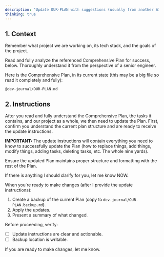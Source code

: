 ```yaml
---
description: "Update OUR-PLAN with suggestions (usually from another AI)."
thinking: true
---
```


## **1. Context**

Remember what project we are working on, its tech stack, and the goals of the project.

Read and fully analyze the referenced Comprehensive Plan for success, below. Thoroughly understand it from the perspective of a senior engineer.

Here is the Comprehensive Plan, in its current state (this may be a big file so read it completely and fully):

```
@dev-journal/OUR-PLAN.md
```

## **2. Instructions**

After you read and fully understand the Comprehensive Plan, the tasks it contains, and our project as a whole, we then need to update the Plan. First, confirm you understand the current plan structure and are ready to receive the update instructions.

**IMPORTANT:** The update instructions will contain everything you need to know to successfully update the Plan (how to replace things, add things, modify things, adding tasks, deleting tasks, etc. The whole nine yards).

Ensure the updated Plan maintains proper structure and formatting with the rest of the Plan.

If there is anything I should clarify for you, let me know NOW.

When you're ready to make changes (after I provide the update instructions):

1. Create a backup of the current Plan (copy to `dev-journal/OUR-PLAN.backup.md`).
2. Apply the updates.
3. Present a summary of what changed.

Before proceeding, verify:

- [ ] Update instructions are clear and actionable.
- [ ] Backup location is writable.

If you are ready to make changes, let me know.
